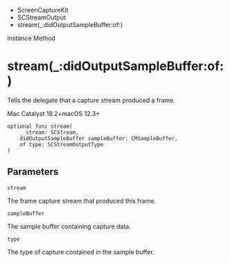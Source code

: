 

- ScreenCaptureKit
- SCStreamOutput
-  stream(\_:didOutputSampleBuffer:of:) 

Instance Method

# stream(\_:didOutputSampleBuffer:of:)

Tells the delegate that a capture stream produced a frame.

Mac Catalyst 18.2+macOS 12.3+

``` source
optional func stream(
    _ stream: SCStream,
    didOutputSampleBuffer sampleBuffer: CMSampleBuffer,
    of type: SCStreamOutputType
)
```

## Parameters 

`stream`  

The frame capture stream that produced this frame.

`sampleBuffer`  

The sample buffer containing capture data.

`type`  

The type of capture contained in the sample buffer.

